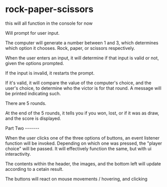 # rock-paper-scissors




this will all function in the console for now

Will prompt for user input.

The computer will generate a number between 1 and 3, which determines which option it chooses. 
Rock, paper, or scissors respectively.

When the user enters an input, it will determine if that input is valid or not, given the options prompted.

If the input is invalid, it restarts the prompt.

If it's valid, it will compare the value of the computer's choice, and the user's choice, to determine who the
victor is for that round. A message will be printed indicating such.

There are 5 rounds.

At the end of the 5 rounds, it tells you if you won, lost, or if it was as draw, and the score is displayed.



Part Two -------

When the user clicks one of the three options of buttons, an event listener function will be invoked.
Depending on which one was pressed, the "player choice" will be passed. It will effectively function the same,
but with ui interactivity.

The contents within the header, the images, and the bottom left will update according to a cetain result.

The buttons will react on mouse movements / hovering, and clicking











